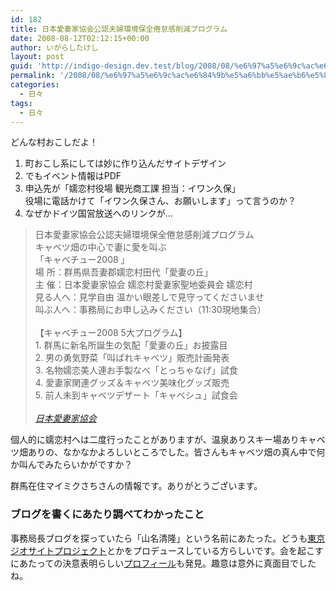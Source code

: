 ```yaml
---
id: 182
title: 日本愛妻家協会公認夫婦環境保全倦怠感削減プログラム
date: 2008-08-12T02:12:15+00:00
author: いがらしたけし
layout: post
guid: 'http://indigo-design.dev.test/blog/2008/08/%e6%97%a5%e6%9c%ac%e6%84%9b%e5%a6%bb%e5%ae%b6%e5%8d%94%e4%bc%9a%e5%85%ac%e8%aa%8d%e5%a4%ab%e5%a9%a6%e7%92%b0%e5%a2%83%e4%bf%9d%e5%85%a8%e5%80%a6%e6%80%a0%e6%84%9f%e5%89%8a%e6%b8%9b%e3%83%97%e3%83%ad/'
permalink: '/2008/08/%e6%97%a5%e6%9c%ac%e6%84%9b%e5%a6%bb%e5%ae%b6%e5%8d%94%e4%bc%9a%e5%85%ac%e8%aa%8d%e5%a4%ab%e5%a9%a6%e7%92%b0%e5%a2%83%e4%bf%9d%e5%85%a8%e5%80%a6%e6%80%a0%e6%84%9f%e5%89%8a%e6%b8%9b%e3%83%97%e3%83%ad/'
categories:
  - 日々
tags:
  - 日々
---
```

<p>どんな村おこしだよ！</p><ol><li>町おこし系にしては妙に作り込んだサイトデザイン</li><li>でもイベント情報はPDF</li><li>申込先が「嬬恋村役場 観光商工課 担当：イワン久保」<br />役場に電話かけて「イワン久保さん、お願いします」って言うのか？</li><li>なぜかドイツ国営放送へのリンクが…</li></ol><blockquote>日本愛妻家協会公認夫婦環境保全倦怠感削減プログラム<br />キャベツ畑の中心で妻に愛を叫ぶ<br />「キャベチュー2008 」<br />場 所：群馬県吾妻郡嬬恋村田代「愛妻の丘」<br />主 催：日本愛妻家協会 嬬恋村愛妻家聖地委員会 嬬恋村<br />見る人へ：見学自由 温かい眼差しで見守ってくださいませ<br />叫ぶ人へ：事務局にお申し込みください（11:30現地集合）<br /><br />【キャベチュー2008 5大プログラム】<br />1. 群馬に新名所誕生の気配「愛妻の丘」お披露目<br />2. 男の勇気野菜「叫ばれキャベツ」販売計画発表<br />3. 名物嬬恋美人連お手製なべ「とっちゃなげ」試食<br />4. 愛妻家関連グッズ＆キャベツ美味化グッズ販売<br />5. 前人未到キャベツデザート「キャベシュ」試食会<br /><br /><cite><a href="http://www.aisaika.org/index2.html">日本愛妻家協会</a></cite></blockquote><p>個人的に嬬恋村へは二度行ったことがありますが、温泉ありスキー場ありキャベツ畑ありの、なかなかよろしいところでした。皆さんもキャベツ畑の真ん中で何か叫んでみたらいかがですか？</p><p>群馬在住マイミクさちさんの情報です。ありがとうございます。</p><h3>ブログを書くにあたり調べてわかったこと</h3><p>事務局長ブログを探っていたら「山名清隆」という名前にあたった。どうも<a href="http://kengaku.exblog.jp/891939/">東京ジオサイトプロジェクト</a>とかをプロデュースしている方らしいです。会を起こすにあたっての決意表明らしい<a href="http://blog.aisaika.org/?pid=5084">プロフィール</a>も発見。趣意は意外に真面目でしたね。</p>